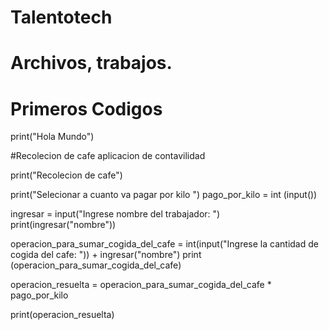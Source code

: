 # Talentotech
# Archivos, trabajos.
# Primeros Codigos

print("Hola Mundo")

#Recolecion de cafe aplicacion de contavilidad

print("Recolecion de cafe")

print("Selecionar a cuanto va pagar por kilo ")
pago_por_kilo = int (input())

ingresar = input("Ingrese nombre del trabajador: ")
print(ingresar("nombre"))

operacion_para_sumar_cogida_del_cafe = int(input("Ingrese la cantidad de cogida del cafe: ")) + ingresar("nombre")
print (operacion_para_sumar_cogida_del_cafe)


operacion_resuelta = operacion_para_sumar_cogida_del_cafe * pago_por_kilo

print(operacion_resuelta)

